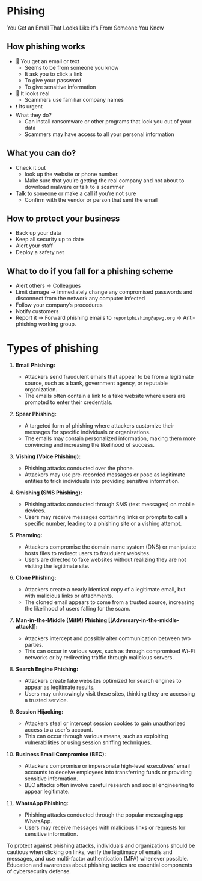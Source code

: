 # Phising

You Get an Email That Looks Like it's From Someone You Know

## How phishing works

- 📧 You get an email or text 
	- Seems to be from someone you know
	- It ask you to click a link
	- To give your password
	- To give sensitive information
- 🍞 It looks real
	- Scammers use familiar company names
- ❗ Its urgent
- What they do?
	- Can install ransomware or other programs that lock you out of your data
	- Scammers may have access to all your personal information

## What you can do?
- Check it out
	- look up the website or phone number.
	- Make sure that you’re getting the real company and not about to download malware or talk to a scammer
- Talk to someone or make a call if you’re not sure
	- Confirm with the vendor or person that sent the email

## How to protect your business
- Back up your data
- Keep all security up to date
- Alert your staff
- Deploy a safety net

## What to do if you fall for a phishing scheme
- Alert others → Colleagues
- Limit damage → Immediately change any compromised passwords and disconnect from the network any computer infected
- Follow your company’s procedures
- Notify customers
- Report it → Forward phishing emails to `reportphishing@apwg.org` → Anti-phishing working group.

# Types of phishing

1. **Email Phishing:**
    
    - Attackers send fraudulent emails that appear to be from a legitimate source, such as a bank, government agency, or reputable organization.
    - The emails often contain a link to a fake website where users are prompted to enter their credentials.
2. **Spear Phishing:**
    
    - A targeted form of phishing where attackers customize their messages for specific individuals or organizations.
    - The emails may contain personalized information, making them more convincing and increasing the likelihood of success.
3. **Vishing (Voice Phishing):**
    
    - Phishing attacks conducted over the phone.
    - Attackers may use pre-recorded messages or pose as legitimate entities to trick individuals into providing sensitive information.
4. **Smishing (SMS Phishing):**
    
    - Phishing attacks conducted through SMS (text messages) on mobile devices.
    - Users may receive messages containing links or prompts to call a specific number, leading to a phishing site or a vishing attempt.
5. **Pharming:**
    
    - Attackers compromise the domain name system (DNS) or manipulate hosts files to redirect users to fraudulent websites.
    - Users are directed to fake websites without realizing they are not visiting the legitimate site.
6. **Clone Phishing:**
    
    - Attackers create a nearly identical copy of a legitimate email, but with malicious links or attachments.
    - The cloned email appears to come from a trusted source, increasing the likelihood of users falling for the scam.
7. **Man-in-the-Middle (MitM) Phishing [[Adversary-in-the-middle-attack]]:**
    
    - Attackers intercept and possibly alter communication between two parties.
    - This can occur in various ways, such as through compromised Wi-Fi networks or by redirecting traffic through malicious servers.
8. **Search Engine Phishing:**
    
    - Attackers create fake websites optimized for search engines to appear as legitimate results.
    - Users may unknowingly visit these sites, thinking they are accessing a trusted service.
9. **Session Hijacking:**
    
    - Attackers steal or intercept session cookies to gain unauthorized access to a user's account.
    - This can occur through various means, such as exploiting vulnerabilities or using session sniffing techniques.
10. **Business Email Compromise (BEC):**
    
    - Attackers compromise or impersonate high-level executives' email accounts to deceive employees into transferring funds or providing sensitive information.
    - BEC attacks often involve careful research and social engineering to appear legitimate.
11. **WhatsApp Phishing:**
    
    - Phishing attacks conducted through the popular messaging app WhatsApp.
    - Users may receive messages with malicious links or requests for sensitive information.

To protect against phishing attacks, individuals and organizations should be cautious when clicking on links, verify the legitimacy of emails and messages, and use multi-factor authentication (MFA) whenever possible. Education and awareness about phishing tactics are essential components of cybersecurity defense.